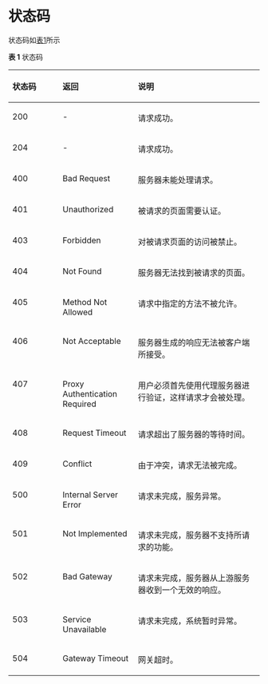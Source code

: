 # 状态码<a name="ZH-CN_TOPIC_0115410454"></a>

状态码如[表1](#table335337162311)所示

**表 1**  状态码

<a name="table335337162311"></a>
<table><thead align="left"><tr id="row163542719239"><th class="cellrowborder" valign="top" width="20%" id="mcps1.2.4.1.1"><p id="p910712432311"><a name="p910712432311"></a><a name="p910712432311"></a>状态码</p>
</th>
<th class="cellrowborder" valign="top" width="30%" id="mcps1.2.4.1.2"><p id="p20107102413238"><a name="p20107102413238"></a><a name="p20107102413238"></a>返回</p>
</th>
<th class="cellrowborder" valign="top" width="50%" id="mcps1.2.4.1.3"><p id="p9107162452318"><a name="p9107162452318"></a><a name="p9107162452318"></a>说明</p>
</th>
</tr>
</thead>
<tbody><tr id="row835411732314"><td class="cellrowborder" valign="top" width="20%" headers="mcps1.2.4.1.1 "><p id="p335427182311"><a name="p335427182311"></a><a name="p335427182311"></a>200</p>
</td>
<td class="cellrowborder" valign="top" width="30%" headers="mcps1.2.4.1.2 "><p id="p7354157182319"><a name="p7354157182319"></a><a name="p7354157182319"></a>-</p>
</td>
<td class="cellrowborder" valign="top" width="50%" headers="mcps1.2.4.1.3 "><p id="p11134101417242"><a name="p11134101417242"></a><a name="p11134101417242"></a>请求成功。</p>
</td>
</tr>
<tr id="row2035487162310"><td class="cellrowborder" valign="top" width="20%" headers="mcps1.2.4.1.1 "><p id="p1535437132317"><a name="p1535437132317"></a><a name="p1535437132317"></a>204</p>
</td>
<td class="cellrowborder" valign="top" width="30%" headers="mcps1.2.4.1.2 "><p id="p13354072231"><a name="p13354072231"></a><a name="p13354072231"></a>-</p>
</td>
<td class="cellrowborder" valign="top" width="50%" headers="mcps1.2.4.1.3 "><p id="p513451422415"><a name="p513451422415"></a><a name="p513451422415"></a>请求成功。</p>
</td>
</tr>
<tr id="row7354167182320"><td class="cellrowborder" valign="top" width="20%" headers="mcps1.2.4.1.1 "><p id="p3411193611246"><a name="p3411193611246"></a><a name="p3411193611246"></a>400</p>
</td>
<td class="cellrowborder" valign="top" width="30%" headers="mcps1.2.4.1.2 "><p id="p17397192510248"><a name="p17397192510248"></a><a name="p17397192510248"></a>Bad Request</p>
</td>
<td class="cellrowborder" valign="top" width="50%" headers="mcps1.2.4.1.3 "><p id="p123974256249"><a name="p123974256249"></a><a name="p123974256249"></a>服务器未能处理请求。</p>
</td>
</tr>
<tr id="row63541472233"><td class="cellrowborder" valign="top" width="20%" headers="mcps1.2.4.1.1 "><p id="p7411336152413"><a name="p7411336152413"></a><a name="p7411336152413"></a>401</p>
</td>
<td class="cellrowborder" valign="top" width="30%" headers="mcps1.2.4.1.2 "><p id="p9397112582420"><a name="p9397112582420"></a><a name="p9397112582420"></a>Unauthorized</p>
</td>
<td class="cellrowborder" valign="top" width="50%" headers="mcps1.2.4.1.3 "><p id="p1439782562418"><a name="p1439782562418"></a><a name="p1439782562418"></a>被请求的页面需要认证。</p>
</td>
</tr>
<tr id="row03541473231"><td class="cellrowborder" valign="top" width="20%" headers="mcps1.2.4.1.1 "><p id="p1641153682412"><a name="p1641153682412"></a><a name="p1641153682412"></a>403</p>
</td>
<td class="cellrowborder" valign="top" width="30%" headers="mcps1.2.4.1.2 "><p id="p73971525142416"><a name="p73971525142416"></a><a name="p73971525142416"></a>Forbidden</p>
</td>
<td class="cellrowborder" valign="top" width="50%" headers="mcps1.2.4.1.3 "><p id="p1339782542418"><a name="p1339782542418"></a><a name="p1339782542418"></a>对被请求页面的访问被禁止。</p>
</td>
</tr>
<tr id="row143541971238"><td class="cellrowborder" valign="top" width="20%" headers="mcps1.2.4.1.1 "><p id="p5411123682417"><a name="p5411123682417"></a><a name="p5411123682417"></a>404</p>
</td>
<td class="cellrowborder" valign="top" width="30%" headers="mcps1.2.4.1.2 "><p id="p239713256244"><a name="p239713256244"></a><a name="p239713256244"></a>Not Found</p>
</td>
<td class="cellrowborder" valign="top" width="50%" headers="mcps1.2.4.1.3 "><p id="p9397182532414"><a name="p9397182532414"></a><a name="p9397182532414"></a>服务器无法找到被请求的页面。</p>
</td>
</tr>
<tr id="row3354127162320"><td class="cellrowborder" valign="top" width="20%" headers="mcps1.2.4.1.1 "><p id="p541203672410"><a name="p541203672410"></a><a name="p541203672410"></a>405</p>
</td>
<td class="cellrowborder" valign="top" width="30%" headers="mcps1.2.4.1.2 "><p id="p23975255243"><a name="p23975255243"></a><a name="p23975255243"></a>Method Not Allowed</p>
</td>
<td class="cellrowborder" valign="top" width="50%" headers="mcps1.2.4.1.3 "><p id="p13971825192412"><a name="p13971825192412"></a><a name="p13971825192412"></a>请求中指定的方法不被允许。</p>
</td>
</tr>
<tr id="row33555712234"><td class="cellrowborder" valign="top" width="20%" headers="mcps1.2.4.1.1 "><p id="p1441212362246"><a name="p1441212362246"></a><a name="p1441212362246"></a>406</p>
</td>
<td class="cellrowborder" valign="top" width="30%" headers="mcps1.2.4.1.2 "><p id="p63978256243"><a name="p63978256243"></a><a name="p63978256243"></a>Not Acceptable</p>
</td>
<td class="cellrowborder" valign="top" width="50%" headers="mcps1.2.4.1.3 "><p id="p3397825132414"><a name="p3397825132414"></a><a name="p3397825132414"></a>服务器生成的响应无法被客户端所接受。</p>
</td>
</tr>
<tr id="row435513712310"><td class="cellrowborder" valign="top" width="20%" headers="mcps1.2.4.1.1 "><p id="p6412736172410"><a name="p6412736172410"></a><a name="p6412736172410"></a>407</p>
</td>
<td class="cellrowborder" valign="top" width="30%" headers="mcps1.2.4.1.2 "><p id="p339832512417"><a name="p339832512417"></a><a name="p339832512417"></a>Proxy Authentication Required</p>
</td>
<td class="cellrowborder" valign="top" width="50%" headers="mcps1.2.4.1.3 "><p id="p193981258245"><a name="p193981258245"></a><a name="p193981258245"></a>用户必须首先使用代理服务器进行验证，这样请求才会被处理。</p>
</td>
</tr>
<tr id="row535557162314"><td class="cellrowborder" valign="top" width="20%" headers="mcps1.2.4.1.1 "><p id="p14412183642411"><a name="p14412183642411"></a><a name="p14412183642411"></a>408</p>
</td>
<td class="cellrowborder" valign="top" width="30%" headers="mcps1.2.4.1.2 "><p id="p10398925192415"><a name="p10398925192415"></a><a name="p10398925192415"></a>Request Timeout</p>
</td>
<td class="cellrowborder" valign="top" width="50%" headers="mcps1.2.4.1.3 "><p id="p1439819251245"><a name="p1439819251245"></a><a name="p1439819251245"></a>请求超出了服务器的等待时间。</p>
</td>
</tr>
<tr id="row73551575238"><td class="cellrowborder" valign="top" width="20%" headers="mcps1.2.4.1.1 "><p id="p104121936122419"><a name="p104121936122419"></a><a name="p104121936122419"></a>409</p>
</td>
<td class="cellrowborder" valign="top" width="30%" headers="mcps1.2.4.1.2 "><p id="p639820256245"><a name="p639820256245"></a><a name="p639820256245"></a>Conflict</p>
</td>
<td class="cellrowborder" valign="top" width="50%" headers="mcps1.2.4.1.3 "><p id="p4398142514243"><a name="p4398142514243"></a><a name="p4398142514243"></a>由于冲突，请求无法被完成。</p>
</td>
</tr>
<tr id="row63553722318"><td class="cellrowborder" valign="top" width="20%" headers="mcps1.2.4.1.1 "><p id="p1412736132415"><a name="p1412736132415"></a><a name="p1412736132415"></a>500</p>
</td>
<td class="cellrowborder" valign="top" width="30%" headers="mcps1.2.4.1.2 "><p id="p8398152518244"><a name="p8398152518244"></a><a name="p8398152518244"></a>Internal Server Error</p>
</td>
<td class="cellrowborder" valign="top" width="50%" headers="mcps1.2.4.1.3 "><p id="p123986254241"><a name="p123986254241"></a><a name="p123986254241"></a>请求未完成，服务异常。</p>
</td>
</tr>
<tr id="row8355577233"><td class="cellrowborder" valign="top" width="20%" headers="mcps1.2.4.1.1 "><p id="p154121136182412"><a name="p154121136182412"></a><a name="p154121136182412"></a>501</p>
</td>
<td class="cellrowborder" valign="top" width="30%" headers="mcps1.2.4.1.2 "><p id="p739842522412"><a name="p739842522412"></a><a name="p739842522412"></a>Not Implemented</p>
</td>
<td class="cellrowborder" valign="top" width="50%" headers="mcps1.2.4.1.3 "><p id="p639812513244"><a name="p639812513244"></a><a name="p639812513244"></a>请求未完成，服务器不支持所请求的功能。</p>
</td>
</tr>
<tr id="row1135520716238"><td class="cellrowborder" valign="top" width="20%" headers="mcps1.2.4.1.1 "><p id="p19412336162411"><a name="p19412336162411"></a><a name="p19412336162411"></a>502</p>
</td>
<td class="cellrowborder" valign="top" width="30%" headers="mcps1.2.4.1.2 "><p id="p53989254247"><a name="p53989254247"></a><a name="p53989254247"></a>Bad Gateway</p>
</td>
<td class="cellrowborder" valign="top" width="50%" headers="mcps1.2.4.1.3 "><p id="p83988255245"><a name="p83988255245"></a><a name="p83988255245"></a>请求未完成，服务器从上游服务器收到一个无效的响应。</p>
</td>
</tr>
<tr id="row18355474233"><td class="cellrowborder" valign="top" width="20%" headers="mcps1.2.4.1.1 "><p id="p241212361248"><a name="p241212361248"></a><a name="p241212361248"></a>503</p>
</td>
<td class="cellrowborder" valign="top" width="30%" headers="mcps1.2.4.1.2 "><p id="p19398625182413"><a name="p19398625182413"></a><a name="p19398625182413"></a>Service Unavailable</p>
</td>
<td class="cellrowborder" valign="top" width="50%" headers="mcps1.2.4.1.3 "><p id="p10398112515249"><a name="p10398112515249"></a><a name="p10398112515249"></a>请求未完成，系统暂时异常。</p>
</td>
</tr>
<tr id="row23551279237"><td class="cellrowborder" valign="top" width="20%" headers="mcps1.2.4.1.1 "><p id="p0413236122415"><a name="p0413236122415"></a><a name="p0413236122415"></a>504</p>
</td>
<td class="cellrowborder" valign="top" width="30%" headers="mcps1.2.4.1.2 "><p id="p14398192520242"><a name="p14398192520242"></a><a name="p14398192520242"></a>Gateway Timeout</p>
</td>
<td class="cellrowborder" valign="top" width="50%" headers="mcps1.2.4.1.3 "><p id="p163981225102415"><a name="p163981225102415"></a><a name="p163981225102415"></a>网关超时。</p>
</td>
</tr>
</tbody>
</table>

